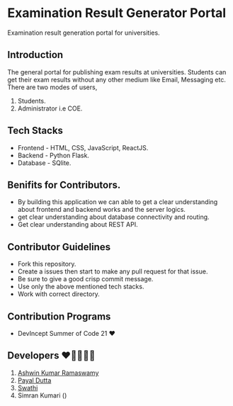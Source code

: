 # Examination Result Generator Portal
Examination result generation portal for universities.

## Introduction
The general portal for publishing exam results at universities. Students can get their exam results without any other medium like Email, Messaging etc. There are two modes of users,
1. Students.
2. Administrator i.e COE.

## Tech Stacks
- Frontend - HTML, CSS, JavaScript, ReactJS.
- Backend - Python Flask.
- Database - SQlite.

## Benifits for Contributors.
- By building this application we can able to get a clear understanding about frontend and backend works and the server logics.
- get clear understanding about database connectivity and routing.
- Get clear understanding about REST API.

## Contributor Guidelines 
- Fork this repository. 
- Create a issues then start to make any pull request for that issue.
- Be sure to give a good crisp commit message.
- Use only the above mentioned tech stacks.
- Work with correct directory.

## Contribution Programs
- DevIncept Summer of Code 21 ❤

## Developers ❤👨‍💻👩‍💻
1. [Ashwin Kumar Ramaswamy](https://github.com/Ash515)
2. [Payal Dutta](https://github.com/payaldutta)
3. [Swathi](https://github.com/swathi-469)
4. Simran Kumari ()

